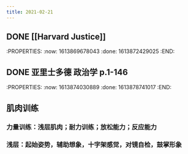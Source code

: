 ```yaml
---
title: 2021-02-21
---
```


## DONE [[Harvard Justice]]
:PROPERTIES:
:now: 1613869678043
:done: 1613872429025
:END:
## DONE 亚里士多德 政治学 p.1-146
:PROPERTIES:
:now: 1613874030889
:done: 1613878741017
:END:
## 肌肉训练
### 力量训练：浅层肌肉；耐力训练；放松能力；反应能力
### 浅层：起始姿势，辅助想象，十字架感觉，对镜自检，鼓掌形象
###

